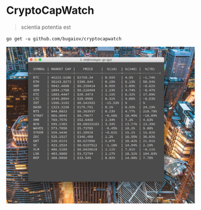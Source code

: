# CryptoCapWatch

>scientia potentia est

    go get -u github.com/bugaiov/cryptocapwatch

![Demo](demo.jpg)
